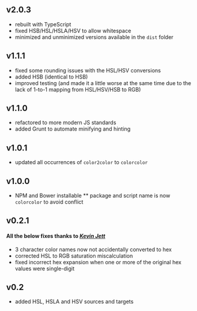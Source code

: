 ## v2.0.3
* rebuilt with TypeScript
* fixed HSB/HSL/HSLA/HSV to allow whitespace
* minimized and unminimized versions available in the `dist` folder

## v1.1.1
* fixed some rounding issues with the HSL/HSV conversions
* added HSB (identical to HSB)
* improved testing (and made it a little worse at the same time due to the lack of 1-to-1 mapping from HSL/HSV/HSB to RGB)

## v1.1.0
* refactored to more modern JS standards
* added Grunt to automate minifying and hinting

## v1.0.1
* updated all occurrences of `color2color` to `colorcolor`

## v1.0.0
* NPM and Bower installable
** package and script name is now `colorcolor` to avoid conflict

## v0.2.1
#### All the below fixes thanks to [*Kevin Jett*](https://github.com/kevjett/)
* 3 character color names now not accidentally converted to hex
* corrected HSL to RGB saturation miscalculation
* fixed incorrect hex expansion when one or more of the original hex values were single-digit

## v0.2
* added HSL, HSLA and HSV sources and targets

